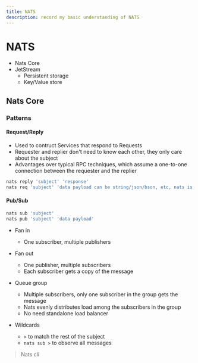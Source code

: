 ```yaml
---
title: NATS
description: record my basic understanding of NATS
---
```


# NATS

- Nats Core
- JetStream
  - Persistent storage
  - Key/Value store

## Nats Core

### Patterns

#### Request/Reply

- Used to contruct Services that respond to Requests
- Requester and replier don't need to know each other, they only care about the subject
- Advantages over typical RPC techniques, which assume a one-to-one connection between the requester and the replier

```sh
nats reply 'subject' 'response'
nats req 'subject' 'data payload can be string/json/bson, etc, nats is payload agnostic'
```

#### Pub/Sub

```sh
nats sub 'subject'
nats pub 'subject' 'data payload'
```

- Fan in

  - One subscriber, multiple publishers

- Fan out

  - One publisher, multiple subscribers
  - Each subscriber gets a copy of the message

- Queue group

  - Multiple subscribers, only one subscriber in the group gets the message
  - Nats evenly distributes load among the subscribers in the group
  - No need standalone load balancer

- Wildcards
  - `>` to match the rest of the subject
  - `nats sub >` to observe all messages

> Nats cli
